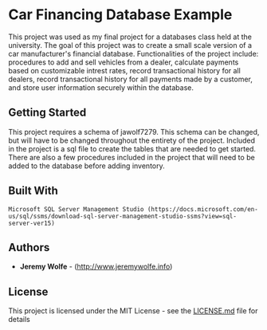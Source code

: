 # Car Financing Database Example

This project was used as my final project for a databases class held at the university. The goal of this project was to create a small scale version of a car manufacturer's financial database. Functionalities of the project include: procedures to add and sell vehicles from a dealer, calculate payments based on customizable intrest rates, record transactional history for all dealers, record transactional history for all payments made by a customer, and store user information securely within the database. 

## Getting Started

This project requires a schema of jawolf7279. This schema can be changed, but will have to be changed throughout the entirety of the project. Included in the project is a sql file to create the tables that are needed to get started. There are also a few procedures included in the project that will need to be added to the database before adding inventory.

## Built With

```
Microsoft SQL Server Management Studio (https://docs.microsoft.com/en-us/sql/ssms/download-sql-server-management-studio-ssms?view=sql-server-ver15)
```

## Authors

* **Jeremy Wolfe** - (http://www.jeremywolfe.info)


## License

This project is licensed under the MIT License - see the [LICENSE.md](LICENSE.md) file for details



